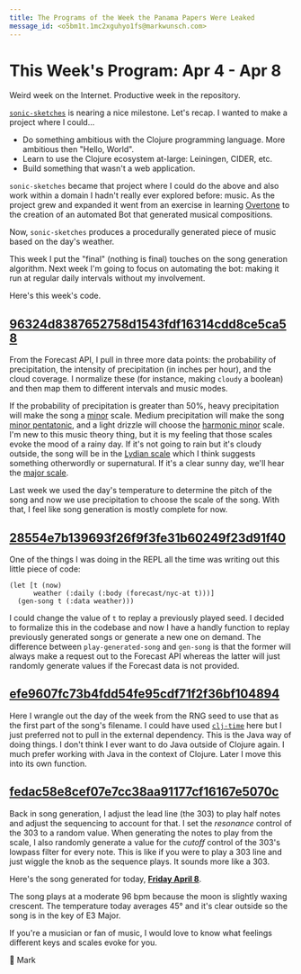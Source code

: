 ```yaml
---
title: The Programs of the Week the Panama Papers Were Leaked
message_id: <o5bm1t.1mc2xguhyo1fs@markwunsch.com>
---
```


This Week's Program: Apr 4 - Apr 8
==================================

Weird week on the Internet. Productive week in the repository.

[`sonic-sketches`](https://github.com/mwunsch/sonic-sketches) is
nearing a nice milestone. Let's recap. I wanted to make a project
where I could…

+ Do something ambitious with the Clojure programming language. More
  ambitious then "Hello, World".
+ Learn to use the Clojure ecosystem at-large: Leiningen, CIDER, etc.
+ Build something that wasn't a web application.

`sonic-sketches` became that project where I could do the above and
also work within a domain I hadn't really ever explored before:
music. As the project grew and expanded it went from an exercise in
learning [Overtone](http://overtone.github.io/) to the creation of an
automated Bot that generated musical compositions.

Now, `sonic-sketches` produces a procedurally generated piece of music
based on the day's weather.

This week I put the "final" (nothing is final) touches on the song
generation algorithm. Next week I'm going to focus on automating the
bot: making it run at regular daily intervals without my involvement.

Here's this week's code.

## [96324d8387652758d1543fdf16314cdd8ce5ca58][precip-prob]

From the Forecast API, I pull in three more data points: the
probability of precipitation, the intensity of precipitation (in
inches per hour), and the cloud coverage. I normalize these (for
instance, making `cloudy` a boolean) and then map them to different
intervals and music modes.

If the probability of precipitation is greater than 50%, heavy
precipitation will make the song a
[minor](https://en.wikipedia.org/wiki/Minor_scale) scale. Medium
precipitation will make the song
[minor pentatonic](https://en.wikipedia.org/wiki/Pentatonic_scale#Minor_pentatonic_scale),
and a light drizzle will choose the
[harmonic minor](https://en.wikipedia.org/wiki/Minor_scale#Harmonic_minor_scale)
scale. I'm new to this music theory thing, but it is my feeling that
those scales evoke the mood of a rainy day. If it's not going to rain
but it's cloudy outside, the song will be in the
[Lydian scale](https://en.wikipedia.org/wiki/Lydian_mode) which I
think suggests something otherwordly or supernatural. If it's a clear
sunny day, we'll hear the
[major scale](https://en.wikipedia.org/wiki/Major_scale).

Last week we used the day's temperature to determine the pitch of the
song and now we use precipitation to choose the scale of the
song. With that, I feel like song generation is mostly complete for
now.

## [28554e7b139693f26f9f3fe31b60249f23d91f40][play-generated-song]

One of the things I was doing in the REPL all the time was writing out
this little piece of code:

    (let [t (now)
          weather (:daily (:body (forecast/nyc-at t)))]
      (gen-song t (:data weather)))

I could change the value of `t` to replay a previously played seed. I
decided to formalize this in the codebase and now I have a handly
function to replay previously generated songs or generate a new one on
demand. The difference between `play-generated-song` and `gen-song` is
that the former will always make a request out to the Forecast API
whereas the latter will just randomly generate values if the Forecast
data is not provided.

## [efe9607fc73b4fdd54fe95cdf71f2f36bf104894][day-of-week]

Here I wrangle out the day of the week from the RNG seed to use that
as the first part of the song's filename. I could have used
[`clj-time`](https://github.com/clj-time/clj-time) here but I just
preferred not to pull in the external dependency. This is the Java way
of doing things. I don't think I ever want to do Java outside of
Clojure again. I much prefer working with Java in the context of
Clojure. Later I move this into its own function.

## [fedac58e8cef07e7cc38aa91177cf16167e5070c][half-notes]

Back in song generation, I adjust the lead line (the 303) to play half
notes and adjust the sequencing to account for that. I set the
*resonance* control of the 303 to a random value. When generating the
notes to play from the scale, I also randomly generate a value for the
*cutoff* control of the 303's lowpass filter for every note. This is
like if you were to play a 303 line and just wiggle the knob as the
sequence plays. It sounds more like a 303.

Here's the song generated for today,
[**Friday April 8**][friday-8122984298179943942].

The song plays at a moderate 96 bpm because the moon is slightly waxing
crescent. The temperature today averages 45° and it's clear outside
so the song is in the key of E3 Major.

If you're a musician or fan of music, I would love to know what
feelings different keys and scales evoke for you.

🌚 Mark

[precip-prob]: https://github.com/mwunsch/sonic-sketches/commit/96324d8387652758d1543fdf16314cdd8ce5ca58

[play-generated-song]: https://github.com/mwunsch/sonic-sketches/commit/28554e7b139693f26f9f3fe31b60249f23d91f40

[day-of-week]: https://github.com/mwunsch/sonic-sketches/commit/efe9607fc73b4fdd54fe95cdf71f2f36bf104894

[half-notes]: https://github.com/mwunsch/sonic-sketches/commit/fedac58e8cef07e7cc38aa91177cf16167e5070c

[friday-8122984298179943942]: https://soundcloud.com/mwunsch/sonic-sketch-friday-8122984298179943942
